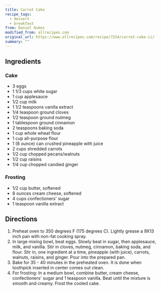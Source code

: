 ```yaml
---
title: Carrot Cake
recipe_tags:
  - dessert
  - breakfast
from: Daniel Aukes
modified_from: allrecipes.com
original_url: https://www.allrecipes.com/recipe/7254/carrot-cake-ii/
summary: ""
---
```



## Ingredients

### Cake

-   3 eggs
-   1 1/3 cups white sugar
-   1 cup applesauce
-   1/2 cup milk
-   1 1/2 teaspoons vanilla extract
-   1/4 teaspoon ground cloves
-   1/2 teaspoon ground nutmeg
-   1 tablespoon ground cinnamon
-   2 teaspoons baking soda
-   1 cup whole wheat flour
-   1 cup all-purpose flour
-   1 (8 ounce) can crushed pineapple with juice
-   2 cups shredded carrots
-   1/2 cup chopped pecans/walnuts
-   1/2 cup raisins
-   1/4 cup chopped candied ginger

### Frosting

-   1/2 cup butter, softened
-   8 ounces cream cheese, softened
-   4 cups confectioners' sugar
-   1 teaspoon vanilla extract

## Directions

1.  Preheat oven to 350 degrees F (175 degrees C). Lightly grease a 9X13 inch pan with non-fat cooking spray.
2.  In large mixing bowl, beat eggs. Slowly beat in sugar, then applesauce, milk, and vanilla. Stir in cloves, nutmeg, cinnamon, baking soda, and flour. Stir in, one ingredient at a time, pineapple (with juice), carrots, walnuts, raisins, and ginger. Pour into the prepared pan.
3.  Bake for 35 - 40 minutes in the preheated oven. It is done when toothpick inserted in center comes out clean.
4.  For frosting: In a medium bowl, combine butter, cream cheese, confectioners' sugar and 1 teaspoon vanilla. Beat until the mixture is smooth and creamy. Frost the cooled cake.
